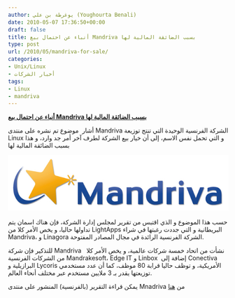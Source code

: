 ```yaml
---
author: يوغرطة بن علي (Youghourta Benali)
date: 2010-05-07 17:36:50+00:00
draft: false
title: أنباء عن احتمال بيع Mandriva بسبب الضائقة المالية لها
type: post
url: /2010/05/mandriva-for-sale/
categories:
- Unix/Linux
- أخبار الشركات
tags:
- Linux
- mandriva
---
```


[**أنباء عن احتمال بيع Mandriva بسبب الضائقة المالية لها**](https://www.it-scoop.com/2010/05/mandriva-for-sale/)


أشار  موضوع تم نشره على منتدى Mandriva الشركة الفرنسية الوحيدة التي تنتج توزيعة Linux و التي تحمل نفس الاسم، إلى أن خيار بيع الشركة لطرف آخر أمر جد وارد، و هذا بسبب الضائقة المالية لها

[![](mandrivalogo.jpg)
](https://www.it-scoop.com/2010/05/mandriva-for-sale/)

حسب هذا الموضوع و الذي اقتبس من تقرير لمجلس إدارة الشركة، فإن هناك اسمان يتم تداولها حاليا، و يخص الأمر كلا من LightApps البريطانية و التي جددت رغبتها في شراء Mandriva، و Linagora الشركة الفرنسية الرائدة في مجال المصادر المفتوحة.

للتذكير فإن شركة Mandriva   نشأت من اتحاد خمسة شركات عالمية، و يخص الأمر كلا من الشركات الفرنسية Mandrakesoft، Edge IT و Linbox  إضافة إلى Conectiva البرازيلية و Lycoris الأمريكية، و توظف حاليا قرابة 80 موظف، كما أن عدد مستخدمي توزيعتها يقدر بـ 3 ملايين مستخدم عبر مختلف أنحاء العالم.

يمكن قراءة التقرير (بالفرنسية) المنشور على منتدى Mnadriva من [هنا](http://forum.mandriva.com/viewtopic.php?t=127830)
